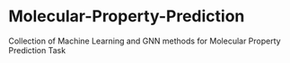 # Molecular-Property-Prediction
Collection of Machine Learning and GNN methods for Molecular Property Prediction Task
